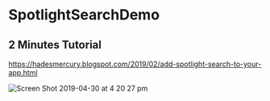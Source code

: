 # SpotlightSearchDemo

## 2 Minutes Tutorial
https://hadesmercury.blogspot.com/2019/02/add-spotlight-search-to-your-app.html

![Screen Shot 2019-04-30 at 4 20 27 pm](https://user-images.githubusercontent.com/46996132/56955424-ae8f6900-6b84-11e9-9a12-87b7133e1fe7.png)
